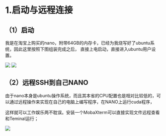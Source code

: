 # 1.启动与远程连接

## （1）启动

我是在淘宝上购买的nano，附带64GB的内存卡，已经为我烧写好了ubuntu系统，因此这里按照下图组装完成之后，
直接上电启动，直接进入ubuntu用户设置。

<img src="https://github.com/ZhangChuann/my_jetson/master/docs/images/1_jet_install_1.jpg">
<img src="https://github.com/ZhangChuann/my_jetson/master/docs/images/1_jet_install_2.jpg">

## （2）远程SSH到自己NANO

由于nano本身是ubuntu操作系统，而且其本省的CPU配置也是相对比较低的，可以通过远程操作来实现在自己的电脑上编写程序，在NANO上运行cuda程序，


这样就可以工作娱乐两不耽误。安装一个MobaXterm可以直接实现文件远程查看和Teminal运行；


<img src="https://github.com/ZhangChuann/my_jetson/master/docs/images/1_mobaxterm.jpg">